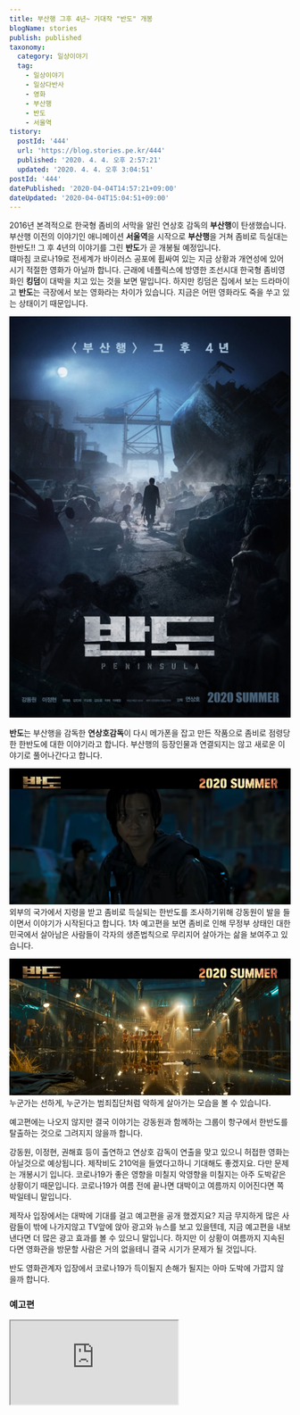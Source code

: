 ```yaml
---
title: 부산행 그후 4년~ 기대작 "반도" 개봉
blogName: stories
publish: published
taxonomy:
  category: 일상이야기
  tag:
    - 일상이야기
    - 일상다반사
    - 영화
    - 부산행
    - 반도
    - 서울역
tistory:
  postId: '444'
  url: 'https://blog.stories.pe.kr/444'
  published: '2020. 4. 4. 오후 2:57:21'
  updated: '2020. 4. 4. 오후 3:04:51'
postId: '444'
datePublished: '2020-04-04T14:57:21+09:00'
dateUpdated: '2020-04-04T15:04:51+09:00'
---
```



2016년 본격적으로 한국형 좀비의 서막을 알린 연상호 감독의 **부산행**이 탄생했습니다. 부산행 이전의 이야기인 애니메이션 **서울역**을 시작으로 **부산행**을 거쳐 좀비로 득실대는 한반도!! 그 후 4년의 이야기를 그린 **반도**가 곧 개봉될 예정입니다.  
떄마침 코로나19로 전세계가 바이러스 공포에 휩싸여 있는 지금 상황과 개연성에 있어 시기 적절한 영화가 아닐까 합니다. 근래에 네플릭스에 방영한 조선시대 한국형 좀비영화인 **킹덤**이 대박을 치고 있는 것을 보면 말입니다. 하지만 킹덤은 집에서 보는 드라마이고 **반도**는 극장에서 보는 영화라는 차이가 있습니다. 지금은 어떤 영화라도 죽을 쑤고 있는 상태이기 때문입니다.

![반도 포스터](images/2020-04-04-14-12-10.png)

**반도**는 부산행을 감독한 **연상호감독**이 다시 메가폰을 잡고 만든 작품으로 좀비로 점령당한 한반도에 대한 이야기라고 합니다. 부산행의 등장인물과 연결되지는 않고 새로운 이야기로 풀어나간다고 합니다.

![](images/2020-04-04-14-26-46.png)
외부의 국가에서 지령을 받고 좀비로 득실되는 한반도를 조사하기위해 강동원이 발을 들이면서 이야기가 시작된다고 합니다. 1차 예고편을 보면 좀비로 인해 무정부 상태인 대한민국에서 살아남은 사람들이 각자의 생존법칙으로 무리지어 살아가는 삶을 보여주고 있습니다.

![](images/2020-04-04-14-28-09.png)
누군가는 선하게, 누군가는 범죄집단처럼 악하게 살아가는 모습을 볼 수 있습니다.

예고편에는 나오지 않지만 결국 이야기는 강동원과 함께하는 그룹이 항구에서 한반도를 탈출하는 것으로 그려지지 않을까 합니다.

강동원, 이정현, 권해효 등이 출연하고 연상호 감독이 연출을 맞고 있으니 허접한 영화는 아닐것으로 예상됩니다. 제작비도 210억을 들였다고하니 기대해도 좋겠지요. 다만 문제는 개봉시기 입니다. 코로나19가 좋은 영향을 미칠지 악영향을 미칠지는 아주 도박같은 상황이기 때문입니다. 코로나19가 여름 전에 끝나면 대박이고 여름까지 이어진다면 쪽박일테니 말입니다.

제작사 입장에서는 대박에 기대를 걸고 예고편을 공개 했겠지요? 지금 무지하게 많은 사람들이 밖에 나가지않고 TV앞에 앉아 광고와 뉴스를 보고 있을텐데, 지금 예고편을 내보낸다면 더 많은 광고 효과를 볼 수 있으니 말입니다. 하지만 이 상황이 여름까지 지속된다면 영화관을 방문할 사람은 거의 없을테니 결국 시기가 문제가 될 것입니다.

반도 영화관계자 입장에서 코로나19가 득이될지 손해가 될지는 아마 도박에 가깝지 않을까 합니다.

### 예고편

<div class='embed-responsive embed-responsive-16by9'>
    <iframe src='https://www.youtube.com/embed/h2Q5ZFAXhKk' class='embed-responsive-item' allowfullscreen></iframe>
</div>
